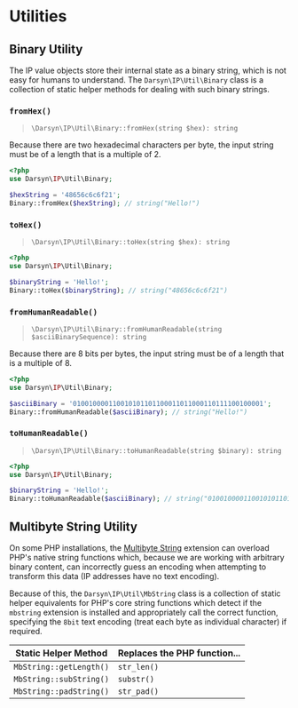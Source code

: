 # Utilities

## Binary Utility

The IP value objects store their internal state as a binary string, which is not
easy for humans to understand. The `Darsyn\IP\Util\Binary` class is a collection
of static helper methods for dealing with such binary strings.

### `fromHex()`

> `\Darsyn\IP\Util\Binary::fromHex(string $hex): string`

Because there are two hexadecimal characters per byte, the input string must be
of a length that is a multiple of 2.

```php
<?php
use Darsyn\IP\Util\Binary;

$hexString = '48656c6c6f21';
Binary::fromHex($hexString); // string("Hello!")
```

### `toHex()`

> `\Darsyn\IP\Util\Binary::toHex(string $hex): string`

```php
<?php
use Darsyn\IP\Util\Binary;

$binaryString = 'Hello!';
Binary::toHex($binaryString); // string("48656c6c6f21")
```

### `fromHumanReadable()`

> `\Darsyn\IP\Util\Binary::fromHumanReadable(string $asciiBinarySequence): string`

Because there are 8 bits per bytes, the input string must be of a length that is
a multiple of 8.

```php
<?php
use Darsyn\IP\Util\Binary;

$asciiBinary = '010010000110010101101100011011000110111100100001';
Binary::fromHumanReadable($asciiBinary); // string("Hello!")
```

### `toHumanReadable()`

> `\Darsyn\IP\Util\Binary::toHumanReadable(string $binary): string`

```php
<?php
use Darsyn\IP\Util\Binary;

$binaryString = 'Hello!';
Binary::toHumanReadable($asciiBinary); // string("010010000110010101101100011011000110111100100001")
```

## Multibyte String Utility

On some PHP installations, the [Multibyte String](https://www.php.net/manual/en/book.mbstring.php)
extension can overload PHP's native string functions which, because we are working
with arbitrary binary content, can incorrectly guess an encoding when attempting
to transform this data (IP addresses have no text encoding).

Because of this, the `Darsyn\IP\Util\MbString` class is a collection of static
helper equivalents for PHP's core string functions which detect if the
`mbstring` extension is installed and appropriately call the correct function,
specifying the `8bit` text encoding (treat each byte as individual character)
if required.

| Static Helper Method    | Replaces the PHP function... |
|-------------------------|------------------------------|
| `MbString::getLength()` | `str_len()`                  |
| `MbString::subString()` | `substr()`                   |
| `MbString::padString()` | `str_pad()`                  |
